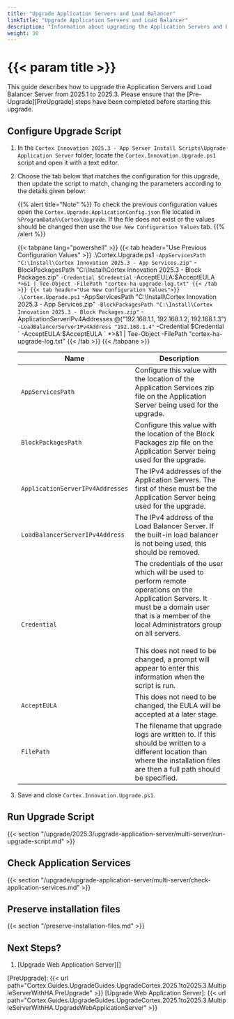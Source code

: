 ```yaml
---
title: "Upgrade Application Servers and Load Balancer"
linkTitle: "Upgrade Application Servers and Load Balancer"
description: "Information about upgrading the Application Servers and Load Balancer Server."
weight: 30
---
```


# {{< param title >}}

This guide describes how to upgrade the Application Servers and Load Balancer Server from 2025.1 to 2025.3. Please ensure that the [Pre-Upgrade][PreUpgrade] steps have been completed before starting this upgrade.

## Configure Upgrade Script

1. In the `Cortex Innovation 2025.3 - App Server Install Scripts\Upgrade Application Server` folder, locate the `Cortex.Innovation.Upgrade.ps1` script and open it with a text editor.
1. Choose the tab below that matches the configuration for this upgrade, then update the script to match, changing the parameters according to the details given below:

    {{% alert title="Note" %}}
To check the previous configuration values open the `Cortex.Upgrade.ApplicationConfig.json` file located in `%ProgramData%\Cortex\Upgrade`. If the file does not exist or the values should be changed then use the `Use New Configuration Values` tab.
    {{% /alert %}}

    {{< tabpane lang="powershell" >}}
        {{< tab header="Use Previous Configuration Values" >}}
.\Cortex.Upgrade.ps1 `
    -AppServicesPath "C:\Install\Cortex Innovation 2025.3 - App Services.zip" `
    -BlockPackagesPath "C:\Install\Cortex Innovation 2025.3 - Block Packages.zip" `
    -Credential $Credential `
    -AcceptEULA:$AcceptEULA `
    *>&1 | Tee-Object -FilePath "cortex-ha-upgrade-log.txt"
        {{< /tab >}}
        {{< tab header="Use New Configuration Values">}}
.\Cortex.Upgrade.ps1 `
    -AppServicesPath "C:\Install\Cortex Innovation 2025.3 - App Services.zip" `
    -BlockPackagesPath "C:\Install\Cortex Innovation 2025.3 - Block Packages.zip" `
    -ApplicationServerIPv4Addresses @("192.168.1.1, 192.168.1.2, 192.168.1.3") `
    -LoadBalancerServerIPv4Address "192.168.1.4" `
    -Credential $Credential `
    -AcceptEULA:$AcceptEULA `
    *>&1 | Tee-Object -FilePath "cortex-ha-upgrade-log.txt"
        {{< /tab >}}
    {{< /tabpane >}}

    | Name                                         | Description |
    |----------------------------------------------|-------------|
    |`AppServicesPath`                             | Configure this value with the location of the Application Services zip file on the Application Server being used for the upgrade. |
    |`BlockPackagesPath`                           | Configure this value with the location of the Block Packages zip file on the Application Server being used for the upgrade. |
    |`ApplicationServerIPv4Addresses`              | The IPv4 addresses of the Application Servers. The first of these must be the Application Server being used for the upgrade.|
    |`LoadBalancerServerIPv4Address`               | The IPv4 address of the Load Balancer Server. If the built-in load balancer is not being used, this should be removed.|
    |`Credential`                                  | The credentials of the user which will be used to perform remote operations on the Application Servers. It must be a domain user that is a member of the local Administrators group on all servers.<br><br>This does not need to be changed, a prompt will appear to enter this information when the script is run. |
    |`AcceptEULA`                                  | This does not need to be changed, the EULA will be accepted at a later stage. |
    |`FilePath`                                    | The filename that upgrade logs are written to.  If this should be written to a different location than where the installation files are then a full path should be specified. |

1. Save and close `Cortex.Innovation.Upgrade.ps1`.

## Run Upgrade Script

{{< section "/upgrade/2025.3/upgrade-application-server/multi-server/run-upgrade-script.md" >}}

## Check Application Services

{{< section "/upgrade/upgrade-application-server/multi-server/check-application-services.md" >}}

## Preserve installation files

{{< section "/preserve-installation-files.md" >}}

## Next Steps?

1. [Upgrade Web Application Server][]

[PreUpgrade]: {{< url path="Cortex.Guides.UpgradeGuides.UpgradeCortex.2025.1to2025.3.MultipleServerWithHA.PreUpgrade" >}}
[Upgrade Web Application Server]: {{< url path="Cortex.Guides.UpgradeGuides.UpgradeCortex.2025.1to2025.3.MultipleServerWithHA.UpgradeWebApplicationServer" >}}
